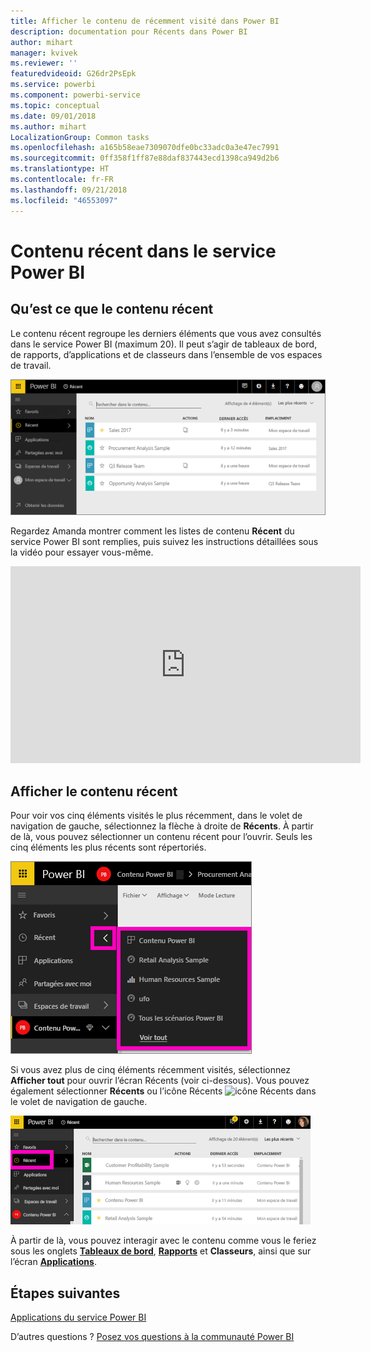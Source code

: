 ```yaml
---
title: Afficher le contenu de récemment visité dans Power BI
description: documentation pour Récents dans Power BI
author: mihart
manager: kvivek
ms.reviewer: ''
featuredvideoid: G26dr2PsEpk
ms.service: powerbi
ms.component: powerbi-service
ms.topic: conceptual
ms.date: 09/01/2018
ms.author: mihart
LocalizationGroup: Common tasks
ms.openlocfilehash: a165b58eae7309070dfe0bc33adc0a3e47ec7991
ms.sourcegitcommit: 0ff358f1ff87e88daf837443ecd1398ca949d2b6
ms.translationtype: HT
ms.contentlocale: fr-FR
ms.lasthandoff: 09/21/2018
ms.locfileid: "46553097"
---
```

# <a name="recent-content-in-power-bi-service"></a>Contenu **récent** dans le service Power BI


## <a name="what-is-recent-content"></a>Qu’est ce que le contenu récent
Le contenu récent regroupe les derniers éléments que vous avez consultés dans le service Power BI (maximum 20).  Il peut s’agir de tableaux de bord, de rapports, d’applications et de classeurs dans l’ensemble de vos espaces de travail.

![fenêtre Contenu récent](./media/end-user-recent/power-bi-recent-screen.png)

Regardez Amanda montrer comment les listes de contenu **Récent** du service Power BI sont remplies, puis suivez les instructions détaillées sous la vidéo pour essayer vous-même.

<iframe width="560" height="315" src="https://www.youtube.com/embed/G26dr2PsEpk" frameborder="0" allowfullscreen></iframe>

## <a name="display-recent-content"></a>Afficher le contenu récent
Pour voir vos cinq éléments visités le plus récemment, dans le volet de navigation de gauche, sélectionnez la flèche à droite de **Récents**.  À partir de là, vous pouvez sélectionner un contenu récent pour l’ouvrir. Seuls les cinq éléments les plus récents sont répertoriés.

![menu volant Contenu récent](./media/end-user-recent/power-bi-recent-flyout-new.png)

Si vous avez plus de cinq éléments récemment visités, sélectionnez **Afficher tout** pour ouvrir l’écran Récents (voir ci-dessous). Vous pouvez également sélectionner **Récents** ou l’icône Récents ![icône Récents](./media/end-user-recent/power-bi-recent-icon.png) dans le volet de navigation de gauche.

![afficher tout le contenu récent](./media/end-user-recent/power-bi-recent-list.png)

À partir de là, vous pouvez interagir avec le contenu comme vous le feriez sous les onglets [**Tableaux de bord**](end-user-dashboards.md), [**Rapports**](end-user-reports.md) et **Classeurs**, ainsi que sur l’écran [**Applications**](end-user-apps.md).

## <a name="next-steps"></a>Étapes suivantes
[Applications du service Power BI](end-user-apps.md)

D’autres questions ? [Posez vos questions à la communauté Power BI](http://community.powerbi.com/)


